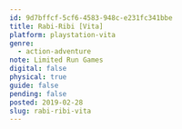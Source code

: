 ```yaml
---
id: 9d7bffcf-5cf6-4583-948c-e231fc341bbe
title: Rabi-Ribi [Vita]
platform: playstation-vita
genre:
  - action-adventure
note: Limited Run Games
digital: false
physical: true
guide: false
pending: false
posted: 2019-02-28
slug: rabi-ribi-vita
---
```

